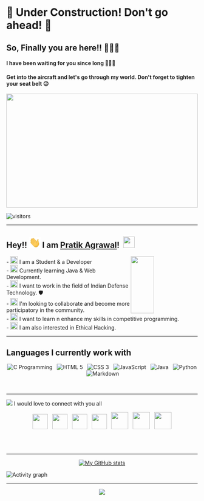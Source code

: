 # 🚧 Under Construction! Don't go ahead! 🚧
## So, Finally you are here!! 🕵🏻‍♂️
#### I have been waiting for you since long 👨🏻‍💻
#### Get into the aircraft and let's go through my world. Don't forget to tighten your seat belt 😉

<img src="https://alemdosgreys.files.wordpress.com/2016/12/ufo-flying-saucer-animated-gif-9.gif" align="center" width="100%" height=300px>


  ![visitors](https://visitor-badge.laobi.icu/badge?page_id=RudraPratik30.RudraPratik30)

<hr>

## Hey!! <img src="https://github.com/ABSphreak/ABSphreak/blob/master/gifs/Hi.gif" width="30px">  I am [Pratik Agrawal](https://github.com/RudraPratik30)!&nbsp;&nbsp;<img src="https://uploads.scratch.mit.edu/users/avatars/63785324.png" width="30" height="30">
<div>
  <img align="right" src="https://thumbs.gfycat.com/CriminalSilverAmethystgemclam-max-1mb.gif" width="35%" height="150"/>
- <img src="https://c.tenor.com/NCRHhqkXrJYAAAAj/programmers-go-internet.gif" width="20" height="20"> I am a Student & a Developer <br>
- <img src="https://c.tenor.com/zZwhISRsAnQAAAAM/code.gif" width="20" height="20"> Currently learning Java & Web Development.<br>
- <img src="https://c.tenor.com/19EdfWZx17MAAAAi/kris-deltarune.gif" width="20" height="20"> I want to work in the field of Indian Defense Technology. 🛡️<br>
- <img src="https://c.tenor.com/GocCvG7hs78AAAAj/rocket-joypixels.gif" width="20" height="20"> I'm looking to collaborate and become more participatory in the community.<br>
- <img src="https://c.tenor.com/D16b6zcA3CMAAAAj/books-study.gif" width="20" height="20"> I want to learn n enhance my skills in competitive programming.<br>
- <img src="https://c.tenor.com/pBrzvwLzbwoAAAAj/hacking-hack.gif" width="20" height="20"> I am also interested in Ethical Hacking.
</div>
<hr>
<h2>Languages I currently work with</h2>
<p align="center"><span>
<img src="https://img.icons8.com/color/2x/c-programming.png" alt="C Programming" height="50" width="50">&nbsp&nbsp
<img src="https://img.icons8.com/color/2x/html-5.png" alt="HTML 5" height="50" width="50">&nbsp&nbsp
<img src="https://img.icons8.com/color/2x/css3.png" alt="CSS 3" height="50" width="50">&nbsp&nbsp
<img src="https://img.icons8.com/color/2x/javascript.png" alt="JavaScript" height="50" width="50">&nbsp&nbsp
<img src="https://img.icons8.com/color/2x/java-coffee-cup-logo.png" alt="Java" height="50" width="50">&nbsp&nbsp
<img src="https://img.icons8.com/color/2x/python.png" alt="Python" height="50" width="50">&nbsp&nbsp
<img src="https://img.icons8.com/ios-filled/2x/markdown.png" alt="Markdown" height="50" width="50">&nbsp&nbsp
</span></p>
<br>
<hr>

<img src="https://media.giphy.com/media/LnQjpWaON8nhr21vNW/giphy.gif" width="40"> I would love to connect with you all <br>
<p align="center"><span>
  <a href="www.linkedin.com/in/rudrapratik"><img src="https://image.flaticon.com/icons/png/128/1409/1409945.png" height="40" width="40"></a>&nbsp&nbsp
  <a href="https://www.instagram.com/rudrapratik30/"><img src="https://image.flaticon.com/icons/png/128/1409/1409946.png" height="40" width="40"></a>&nbsp&nbsp
  <a href="https://github.com/RudraPratik30"><img src="https://image.flaticon.com/icons/png/512/270/270798.png" height="40" width="40"></a>&nbsp&nbsp
  <a href="mailto:pratik102agrawal@gmail.com"><img src="https://image.flaticon.com/icons/png/128/888/888853.png" height="40" width="40"></a>&nbsp&nbsp
  <a href="https://www.hackerrank.com/pratik104agrawal"><img src="https://cdn.worldvectorlogo.com/logos/hackerrank.svg" height="45" width="45"></a>&nbsp&nbsp
  <a href="https://www.freecodecamp.org/rudrapratik"><img src="https://img.icons8.com/windows/2x/free-code-camp.png" height="45" width="45"></a>&nbsp&nbsp
  <a href="https://tryhackme.com/p/RudraPratik"><img src="https://api.iconify.design/simple-icons/tryhackme.svg" height="45" width="45"></a>
</span></p>
<br><br>
<hr>
<center>

[![My GitHub stats](https://github-readme-stats.vercel.app/api?username=RudraPratik30&theme=blue-green)](https://github.com/anuraghazra/github-readme-stats)

</center>

![Activity graph](https://activity-graph.herokuapp.com/graph?username=RudraPratik30&theme=rogue&hide_border=true&area=true)

<hr>
<center>
<img src="imgs\ty.mp4">
</center>